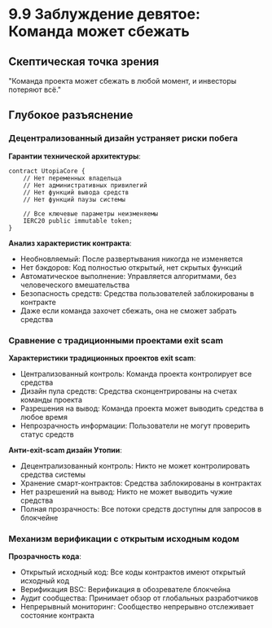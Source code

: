 # 9.9 Заблуждение девятое: Команда может сбежать

## Скептическая точка зрения
"Команда проекта может сбежать в любой момент, и инвесторы потеряют всё."

## Глубокое разъяснение

### Децентрализованный дизайн устраняет риски побега

**Гарантии технической архитектуры**:

```solidity
contract UtopiaCore {
    // Нет переменных владельца
    // Нет административных привилегий
    // Нет функций вывода средств
    // Нет функций паузы системы
    
    // Все ключевые параметры неизменяемы
    IERC20 public immutable token;
}
```

**Анализ характеристик контракта**:

- Необновляемый: После развертывания никогда не изменяется
- Нет бэкдоров: Код полностью открытый, нет скрытых функций
- Автоматическое выполнение: Управляется алгоритмами, без человеческого вмешательства
- Безопасность средств: Средства пользователей заблокированы в контракте
- Даже если команда захочет сбежать, она не сможет забрать средства

### Сравнение с традиционными проектами exit scam

**Характеристики традиционных проектов exit scam**:

- Централизованный контроль: Команда проекта контролирует все средства
- Дизайн пула средств: Средства сконцентрированы на счетах команды проекта
- Разрешения на вывод: Команда проекта может выводить средства в любое время
- Непрозрачность информации: Пользователи не могут проверить статус средств

**Анти-exit-scam дизайн Утопии**:

- Децентрализованный контроль: Никто не может контролировать средства системы
- Хранение смарт-контрактов: Средства заблокированы в контрактах
- Нет разрешений на вывод: Никто не может выводить чужие средства
- Полная прозрачность: Все потоки средств доступны для запросов в блокчейне

### Механизм верификации с открытым исходным кодом

**Прозрачность кода**:

- Открытый исходный код: Все коды контрактов имеют открытый исходный код
- Верификация BSC: Верификация в обозревателе блокчейна
- Аудит сообщества: Принимает обзор от глобальных разработчиков
- Непрерывный мониторинг: Сообщество непрерывно отслеживает состояние контракта
